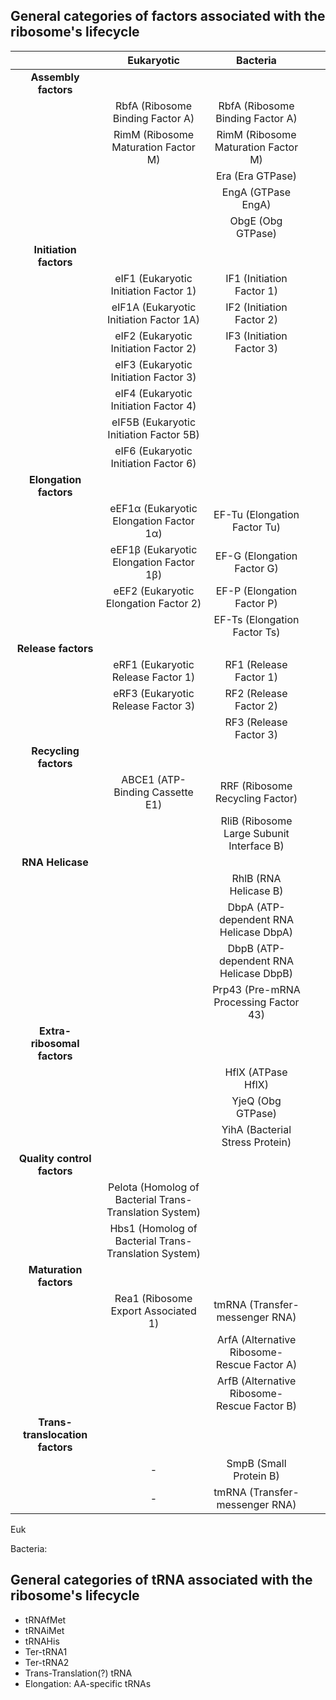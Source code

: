 
## General categories of factors associated with the ribosome's lifecycle

|   	|  Eukaryotic 	| Bacteria  	|   	|   	|
|:---:	|:---:	|:---:	|---	|---	|
|                          **Assembly factors**  	
|   	| RbfA (Ribosome Binding Factor A)          |  RbfA (Ribosome Binding Factor A) 	|   	|   	|
|   	| RimM (Ribosome Maturation Factor M)   	|  RimM (Ribosome Maturation Factor M) 	|   	|   	|
|   	|   	|  Era (Era GTPase) 	|   	|   	|
|   	|                                         	|  EngA (GTPase EngA) 	|   	|   	|
|   	|                                         	|  ObgE (Obg GTPase) 	|   	|   	|
|**Initiation factors**  	|   	|   	|   	|   	|
|   	|eIF1 (Eukaryotic Initiation Factor 1)   	|  IF1 (Initiation Factor 1) 	|   	|   	|
|   	|eIF1A (Eukaryotic Initiation Factor 1A)   	|  IF2 (Initiation Factor 2) 	|   	|   	|
|   	|eIF2 (Eukaryotic Initiation Factor 2)   	|  IF3 (Initiation Factor 3) 	|   	|   	|
|   	|eIF3 (Eukaryotic Initiation Factor 3)   	|   	|   	|   	|
|   	|eIF4 (Eukaryotic Initiation Factor 4)   	|   	|   	|   	|
|   	|eIF5B (Eukaryotic Initiation Factor 5B)   	|   	|   	|   	|
|   	|eIF6 (Eukaryotic Initiation Factor 6)   	|   	|   	|   	|
|**Elongation factors**  	|   	|   	|   	|   	|
|   	|eEF1α (Eukaryotic Elongation Factor 1α)   	| EF-Tu (Elongation Factor Tu)  	|   	|   	|
|   	|eEF1β (Eukaryotic Elongation Factor 1β)   	| EF-G (Elongation Factor G)  	|   	|   	|
|   	|eEF2 (Eukaryotic Elongation Factor 2)   	| EF-P (Elongation Factor P)  	|   	|   	|
|   	|   	                                    | EF-Ts (Elongation Factor Ts)  	|   	|   	|
|**Release factors**  	|   	|   	|   	|   	|
|   	|  eRF1 (Eukaryotic Release Factor 1) 	|RF1 (Release Factor 1)   	|   	|   	|
|   	|  eRF3 (Eukaryotic Release Factor 3) 	|RF2 (Release Factor 2)   	|   	|   	|
|   	|   	                                |RF3 (Release Factor 3)   	|   	|   	|
|**Recycling factors**  	|   	|   	|   	|   	|
|   	|   ABCE1 (ATP-Binding Cassette E1)	|RRF (Ribosome Recycling Factor)   	|   	|   	|
|   	|   	                            |RliB (Ribosome Large Subunit Interface B)   	|   	|   	|
|**RNA Helicase**   	|   	|   	|   	|   	|
|   	|   	| RhlB (RNA Helicase B)  	|   	|   	|
|   	|                                       	| DbpA (ATP-dependent RNA Helicase DbpA)  	|   	|   	|
|   	|                                       	| DbpB (ATP-dependent RNA Helicase DbpB)  	|   	|   	|
|   	|                                       	| Prp43 (Pre-mRNA Processing Factor 43)  	|   	|   	|
|**Extra-ribosomal factors**   	|   	|   	|   	|   	|
|   	|   	|HflX (ATPase HflX)   	|   	|   	|
|   	|   	                                    |YjeQ (Obg GTPase)   	|   	|   	|
|   	|   	                                    |YihA (Bacterial Stress Protein)   	|   	|   	|
|**Quality control factors**   	|   	|   	|   	|   	|
|   	| Pelota (Homolog of Bacterial Trans-Translation System)  	|   	|   	|   	|
|   	| Hbs1 (Homolog of Bacterial Trans-Translation System)  	|   	|   	|   	|
|**Maturation factors**   	|   	|   	|   	|   	|
|   	| Rea1 (Ribosome Export Associated 1)  	|tmRNA (Transfer-messenger RNA)   	|   	|   	|
|   	|   	                                |ArfA (Alternative Ribosome-Rescue Factor A)   	|   	|   	|
|   	|   	                                |ArfB (Alternative Ribosome-Rescue Factor B)   	|   	|   	|
| **Trans-translocation factors**   	||   	|   	|   	|   	|
|   	|   -	| SmpB (Small Protein B)|   	|   	|
|   	|   -	| tmRNA (Transfer-messenger RNA)  	|   	|   	|

Euk
    
    
    

Bacteria:

    
    
    
    

## General categories of tRNA  associated with the ribosome's lifecycle

- tRNAfMet
- tRNAiMet
- tRNAHis
- Ter-tRNA1 
- Ter-tRNA2 
- Trans-Translation(?) tRNA
- Elongation: AA-specific tRNAs

